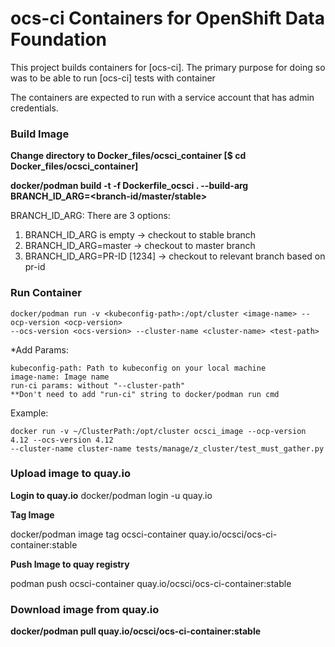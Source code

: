 # ocs-ci Containers for OpenShift Data Foundation

This project builds containers for [ocs-ci].
The primary purpose for doing so was to be able to run [ocs-ci] tests with container

The containers are expected to run with a service account that has admin credentials.

### Build Image

**Change directory to Docker_files/ocsci_container [$ cd Docker_files/ocsci_container]**

**docker/podman build -t <image-name> -f Dockerfile_ocsci . --build-arg BRANCH_ID_ARG=<branch-id/master/stable>**

BRANCH_ID_ARG:
There are 3 options:
1. BRANCH_ID_ARG is empty -> checkout to stable branch
2. BRANCH_ID_ARG=master -> checkout to master branch
3. BRANCH_ID_ARG=PR-ID [1234] -> checkout to relevant branch based on pr-id

### Run Container
```commandline
docker/podman run -v <kubeconfig-path>:/opt/cluster <image-name> --ocp-version <ocp-version>
--ocs-version <ocs-version> --cluster-name <cluster-name> <test-path>
```
*Add Params:
```
kubeconfig-path: Path to kubeconfig on your local machine
image-name: Image name
run-ci params: without "--cluster-path"
**Don't need to add "run-ci" string to docker/podman run cmd

```

Example:

```commandline
docker run -v ~/ClusterPath:/opt/cluster ocsci_image --ocp-version 4.12 --ocs-version 4.12
--cluster-name cluster-name tests/manage/z_cluster/test_must_gather.py
```

### Upload image to quay.io
**Login to quay.io**
docker/podman login -u <user-name> quay.io

**Tag Image**

docker/podman image tag ocsci-container quay.io/ocsci/ocs-ci-container:stable

**Push Image to quay registry**

podman push ocsci-container quay.io/ocsci/ocs-ci-container:stable

### Download image from quay.io

**docker/podman pull quay.io/ocsci/ocs-ci-container:stable**
